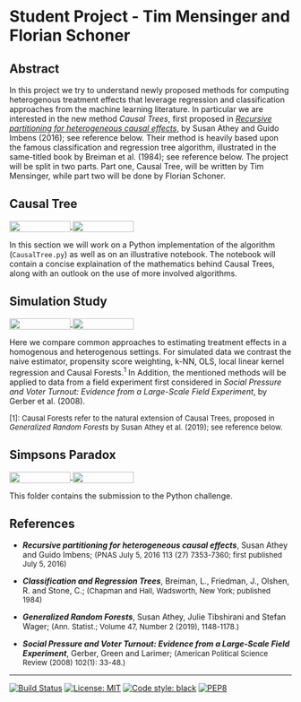 # Student Project - Tim Mensinger and Florian Schoner


## Abstract

In this project we try to understand newly proposed methods for computing heterogenous treatment effects that leverage regression and classification approaches from the machine learning literature. In particular we are interested in the new method *Causal Trees*, first proposed in [*Recursive partitioning for heterogeneous causal effects*](https://www.pnas.org/content/113/27/7353),
by Susan Athey and Guido Imbens (2016); see reference below. Their method is heavily based upon the famous classification and regression tree algorithm, illustrated in the same-titled book by Breiman et al. (1984); see reference below. The project will be split in two parts. Part one, Causal Tree, will be written by Tim Mensinger, while part two will be done by Florian Schoner.

## Causal Tree
<a href="https://nbviewer.jupyter.org/github/HumanCapitalAnalysis/student-project-timmens/blob/master/causal_tree/causal_tree.ipynb"
   target="_parent">
   <img align="center" 
  src="https://raw.githubusercontent.com/jupyter/design/master/logos/Badges/nbviewer_badge.png" 
      width="109" height="20">
</a> 
<a href="https://mybinder.org/v2/gh/HumanCapitalAnalysis/student-project-timmens/master?filepath=causal_tree%2Fcausal_tree.ipynb" 
    target="_parent">
    <img align="center" 
       src="https://mybinder.org/badge_logo.svg" 
       width="109" height="20">
</a> 

In this section we will work on a Python implementation of the algorithm (`CausalTree.py`) as well as on an illustrative notebook. The notebook will contain a concise explaination of the mathematics behind Causal Trees, along with an outlook on the use of more involved algorithms. 

## Simulation Study
<a href="https://nbviewer.jupyter.org/github/HumanCapitalAnalysis/student-project-timmens/blob/master/Simulation_Study/simulation_study.ipynb" 
    target="_parent">
    <img align="center" 
   src="https://raw.githubusercontent.com/jupyter/design/master/logos/Badges/nbviewer_badge.png" 
       width="109" height="20">
</a> 
<a href="https://mybinder.org/v2/gh/HumanCapitalAnalysis/student-project-timmens/master?filepath=Simulation_Study%2Fsimulation_study.ipynb" 
     target="_parent">
     <img align="center" 
        src="https://mybinder.org/badge_logo.svg" 
        width="109" height="20">
</a> 

Here we compare common approaches to estimating treatment effects in a homogenous and heterogenous settings. For simulated data we contrast the naive estimator, propensity score weighting, k-NN, OLS, local linear kernel regression and Causal Forests.<sup>1</sup> In Addition, the mentioned methods will be applied to data from a field experiment first considered in *Social Pressure and Voter Turnout: Evidence from a Large-Scale Field Experiment*, by Gerber et al. (2008). 

<font size="2">[1]: Causal Forests refer to the natural extension of Causal Trees, proposed in *Generalized Random Forests* by Susan Athey et al. (2019); see reference below.</font>

## Simpsons Paradox
<a href="https://nbviewer.jupyter.org/github/HumanCapitalAnalysis/student-project-timmens/blob/master/simpsons_paradox/simpsons_paradox.ipynb" 
    target="_parent">
    <img align="center" 
   src="https://raw.githubusercontent.com/jupyter/design/master/logos/Badges/nbviewer_badge.png" 
       width="109" height="20">
</a> 
<a href="https://mybinder.org/v2/gh/HumanCapitalAnalysis/student-project-timmens/master?filepath=simpsons_paradox%2Fsimpsons_paradox.ipynb" 
     target="_parent">
     <img align="center" 
        src="https://mybinder.org/badge_logo.svg" 
        width="109" height="20">
</a> 

This folder contains the submission to the Python challenge.


## References

* ***Recursive partitioning for heterogeneous causal effects***, Susan Athey and Guido Imbens; <font size="2">(PNAS July 5, 2016 113 (27) 7353-7360; first published July 5, 2016)</font>

* ***Classification and Regression Trees***, Breiman, L., Friedman, J., Olshen, R. and Stone, C.;  <font size="2">(Chapman and Hall, Wadsworth, New York; published 1984)</font>

* ***Generalized Random Forests***, Susan Athey, Julie Tibshirani and Stefan Wager; <font size="2">(Ann. Statist.; Volume 47, Number 2 (2019), 1148-1178.)</font>

* ***Social Pressure and Voter Turnout: Evidence from a Large-Scale Field Experiment***, Gerber, Green and Larimer;  <font size="2">(American Political Science Review (2008) 102(1): 33-48.)</font>

---
[//]: <> (Comment: Badges for Travis CI, MIT License and Black Code Style)

[![Build Status](https://travis-ci.org/HumanCapitalAnalysis/student-project-timmens.svg?branch=master)](https://travis-ci.org/HumanCapitalAnalysis/student-project-timmens) [![License: MIT](https://img.shields.io/badge/License-MIT-blue.svg)](HumanCapitalAnalysis/student-project-timmens/blob/master/LICENSE) <a href="https://github.com/python/black"><img alt="Code style: black" src="https://img.shields.io/badge/code%20style-black-000000.svg"></a> [![PEP8](https://img.shields.io/badge/code%20style-pep8-orange.svg)](https://www.python.org/dev/peps/pep-0008/)

